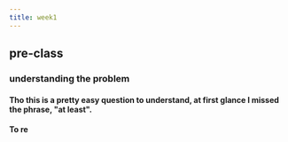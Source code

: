 ```yaml
---
title: week1
---
```


## pre-class
### understanding the problem
#### Tho this is a pretty easy question to understand, at first glance I missed the phrase, "at least".
#### To re
